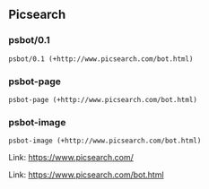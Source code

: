 ## Picsearch

### psbot/0.1

```
psbot/0.1 (+http://www.picsearch.com/bot.html)
```

### psbot-page

```
psbot-page (+http://www.picsearch.com/bot.html)
```

### psbot-image

```
psbot-image (+http://www.picsearch.com/bot.html)
```

Link: https://www.picsearch.com/

Link: https://www.picsearch.com/bot.html
